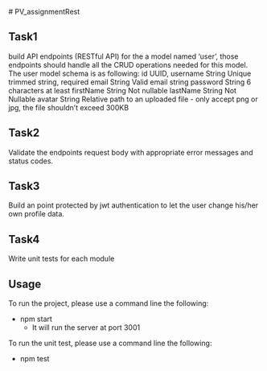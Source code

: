 ﻿﻿# PV_assignmentRest

## Task1
build API endpoints (RESTful API) for the a model named ‘user’, those endpoints
should handle all the CRUD operations needed for this model.
The user model schema is as following:
id UUID, username String Unique trimmed string,
required
email String Valid email string
password String 6 characters at least
firstName String Not nullable
lastName String Not Nullable
avatar String Relative path to an uploaded
file - only accept png or jpg,
the file shouldn’t exceed
300KB

## Task2
Validate the endpoints request body with appropriate error messages and status codes.

## Task3
Build an point protected by jwt authentication to let the user change his/her own profile data.

## Task4
Write unit tests for each module

## Usage

To run the project, please use a command line the following:
 - npm start
    - It will run the server at port 3001
    
To run the unit test, please use a command line the following:
 - npm test
